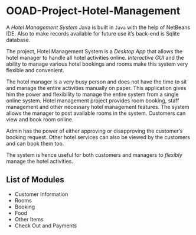 # OOAD-Project-Hotel-Management

A *Hotel Management System* Java is built in `Java` with the help of NetBeans IDE. 
Also to make records available for future use it’s back-end is Sqlite database.

The project, Hotel Management System is a *Desktop App* that allows the hotel manager to handle all hotel activities online. *Interactive GUI* and the ability to manage various hotel bookings and rooms make this system very flexible and convenient. 

The hotel manager is a very busy person and does not have the time to sit and manage the entire activities manually on paper. This application gives him the power and flexibility to manage the entire system from a single online system. Hotel management project provides room booking, staff management and other necessary hotel management features. The system allows the manager to post available rooms in the system. Customers can view and book room online. 

Admin has the power of either approving or disapproving the customer’s booking request. Other hotel services can also be viewed by the customers and can book them too. 

The system is hence useful for both customers and managers to *flexibly* manage the hotel activities.

## List of Modules
- Customer Information
- Rooms
- Booking
- Food
- Other Items
- Check Out and Payments
